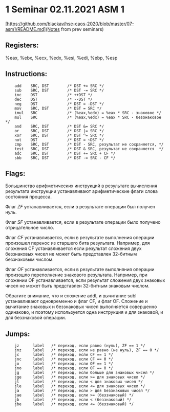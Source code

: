 # 1 Seminar 02.11.2021 ASM 1

[https://github.com/blackav/hse-caos-2020/blob/master/07-asm1/README.md](Notes from prev seminars)

## Registers:

%eax, %ebx, %ecx, %edx, %esi, %edi, %ebp, %esp

## Instructions:

        add    SRC, DST        /* DST += SRC */
        sub    SRC, DST        /* DST -= SRC */
        inc    DST             /* ++DST */
        dec    DST             /* --DST */
        neg    DST             /* DST = -DST */
        mov    SRC, DST        /* DST = SRC */
        imul   SRC             /* (%eax,%edx) = %eax * SRC - знаковое */
        mul    SRC             /* (%eax,%edx) = %eax * SRC - беззнаковое */
        and    SRC, DST        /* DST &= SRC */
        or     SRC, DST        /* DST |= SRC */
        xor    SRC, DST        /* DST ^= SRC */
        not    DST             /* DST = ~DST */
        cmp    SRC, DST        /* DST - SRC, результат не сохраняется, */
        test   SRC, DST        /* DST & SRC, результат не сохраняется  */
        adc    SRC, DST        /* DST += SRC + CF */
        sbb    SRC, DST        /* DST -= SRC - CF */

## Flags:

Большинство арифметических инструкций в результате вычисления результата инструкции устанавливают арифметические флаги слова состояния процесса.

Флаг *ZF* устанавливается, если в результате операции был получен нуль.

Флаг *SF* устанавливается, если в результате операции было получено отрицательное число.

Флаг *CF* устанавливается, если в результате выполнения операции произошел перенос из старшего бита результата. Например, для сложения CF устанавливается если результат сложения двух беззнаковых чисел не может быть представлен 32-битным беззнаковым числом.

Флаг *OF* устанавливается, если в результате выполняния операции произошло переполнение знакового результата. Например, при сложении OF устанавливается, если результат сложения двух знаковых чисел не может быть представлен 32-битным знаковым числом.

Обратите внимание, что и сложение addl, и вычитание subl устанавливают одновременно и флаг CF, и флаг OF. Сложение и вычитание знаковых и беззнаковых чисел выполняется совершенно одинаково, и поэтому используется одна инструкция и для знаковой, и для беззнаковой операции.

## Jumps:

        jz      label   /* переход, если равно (нуль), ZF == 1 */
        jnz     label   /* переход, если не равно (не нуль), ZF == 0 */
        jc      label   /* переход, если CF == 1 */
        jnc     label   /* переход, если CF == 0 */
        jo      label   /* переход, если OF == 1 */
        jno     label   /* переход, если OF == 0 */
        jg      label   /* переход, если больше для знаковых чисел */
        jge     label   /* переход, если >= для знаковых чисел */
        jl      label   /* переход, если < для знаковых чисел */
        jle     label   /* переход, если <= для знаковых чисел */
        ja      label   /* переход, если > для беззнаковых чисел */
        jae     label   /* переход, если >= (беззнаковый) */
        jb      label   /* переход, если < (беззнаковый) */
        jbe     label   /* переход, если <= (беззнаковый) */

